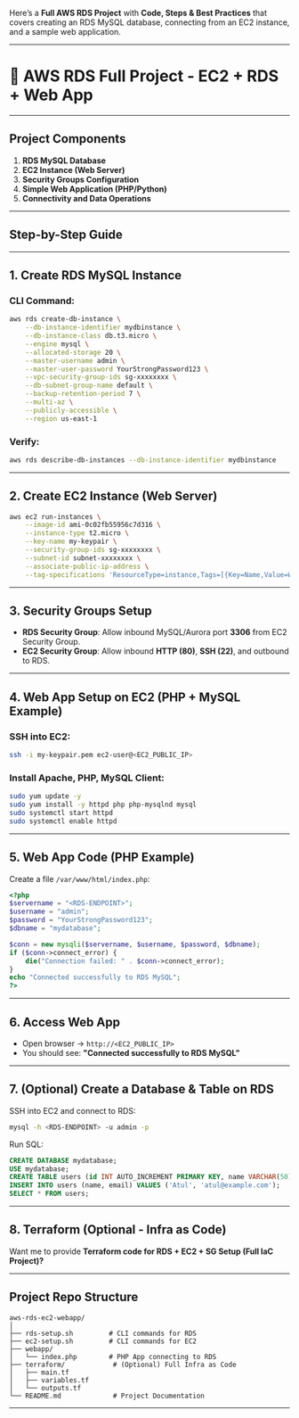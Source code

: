 Here’s a **Full AWS RDS Project** with **Code, Steps & Best Practices** that covers creating an RDS MySQL database, connecting from an EC2 instance, and a sample web application.

---

# 🚀 **AWS RDS Full Project - EC2 + RDS + Web App**

---

## **Project Components**

1. **RDS MySQL Database**
2. **EC2 Instance (Web Server)**
3. **Security Groups Configuration**
4. **Simple Web Application (PHP/Python)**
5. **Connectivity and Data Operations**

---

## **Step-by-Step Guide**

---

## **1. Create RDS MySQL Instance**

### CLI Command:

```bash
aws rds create-db-instance \
    --db-instance-identifier mydbinstance \
    --db-instance-class db.t3.micro \
    --engine mysql \
    --allocated-storage 20 \
    --master-username admin \
    --master-user-password YourStrongPassword123 \
    --vpc-security-group-ids sg-xxxxxxxx \
    --db-subnet-group-name default \
    --backup-retention-period 7 \
    --multi-az \
    --publicly-accessible \
    --region us-east-1
```

### Verify:

```bash
aws rds describe-db-instances --db-instance-identifier mydbinstance
```

---

## **2. Create EC2 Instance (Web Server)**

```bash
aws ec2 run-instances \
    --image-id ami-0c02fb55956c7d316 \
    --instance-type t2.micro \
    --key-name my-keypair \
    --security-group-ids sg-xxxxxxxx \
    --subnet-id subnet-xxxxxxxx \
    --associate-public-ip-address \
    --tag-specifications 'ResourceType=instance,Tags=[{Key=Name,Value=WebServer}]'
```

---

## **3. Security Groups Setup**

* **RDS Security Group**: Allow inbound MySQL/Aurora port **3306** from EC2 Security Group.
* **EC2 Security Group**: Allow inbound **HTTP (80)**, **SSH (22)**, and outbound to RDS.

---

## **4. Web App Setup on EC2 (PHP + MySQL Example)**

### SSH into EC2:

```bash
ssh -i my-keypair.pem ec2-user@<EC2_PUBLIC_IP>
```

### Install Apache, PHP, MySQL Client:

```bash
sudo yum update -y
sudo yum install -y httpd php php-mysqlnd mysql
sudo systemctl start httpd
sudo systemctl enable httpd
```

---

## **5. Web App Code (PHP Example)**

Create a file `/var/www/html/index.php`:

```php
<?php
$servername = "<RDS-ENDPOINT>";
$username = "admin";
$password = "YourStrongPassword123";
$dbname = "mydatabase";

$conn = new mysqli($servername, $username, $password, $dbname);
if ($conn->connect_error) {
    die("Connection failed: " . $conn->connect_error);
}
echo "Connected successfully to RDS MySQL";
?>
```

---

## **6. Access Web App**

* Open browser → `http://<EC2_PUBLIC_IP>`
* You should see: **"Connected successfully to RDS MySQL"**

---

## **7. (Optional) Create a Database & Table on RDS**

SSH into EC2 and connect to RDS:

```bash
mysql -h <RDS-ENDPOINT> -u admin -p
```

Run SQL:

```sql
CREATE DATABASE mydatabase;
USE mydatabase;
CREATE TABLE users (id INT AUTO_INCREMENT PRIMARY KEY, name VARCHAR(50), email VARCHAR(50));
INSERT INTO users (name, email) VALUES ('Atul', 'atul@example.com');
SELECT * FROM users;
```

---

## **8. Terraform (Optional - Infra as Code)**

Want me to provide **Terraform code for RDS + EC2 + SG Setup (Full IaC Project)?**

---

## **Project Repo Structure**

```
aws-rds-ec2-webapp/
│
├── rds-setup.sh         # CLI commands for RDS
├── ec2-setup.sh         # CLI commands for EC2
├── webapp/
│   └── index.php        # PHP App connecting to RDS
├── terraform/            # (Optional) Full Infra as Code
│   ├── main.tf
│   ├── variables.tf
│   └── outputs.tf
└── README.md             # Project Documentation
```

---
